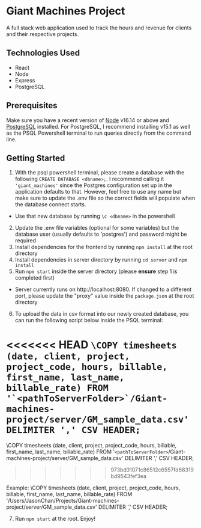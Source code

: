 # Giant Machines Project

A full stack web application used to track the hours and revenue for clients and their respective projects.

## Technologies Used

- React
- Node
- Express
- PostgreSQL

## Prerequisites

Make sure you have a recent version of [Node](https://nodejs.org/en/) v16.14 or above and [PostgreSQL](https://www.postgresql.org/download/) installed. For PostgreSQL, I recommend installing v15.1 as well as the PSQL Powershell terminal to run queries directly from the command line.

## Getting Started

1. With the psql powershell terminal, please create a database with the following `CREATE DATABASE <dbname>;`. I recommend calling it `'giant_machines'` since the Postgres configuration set up in the application defaults to that. However, feel free to use any name but make sure to update the .env file so the correct fields will populate when the database connect starts.

- Use that new database by running `\c <dbname>` in the powershell

2. Update the .env file variables (optional for some variables) but the database user (usually defaults to 'postgres') and password might be required
3. Install dependencies for the frontend by running `npm install` at the root directory
4. Install dependencies in server directory by running `cd server` and `npm install`
5. Run `npm start` inside the server directory (please **ensure** step 1 is completed first)

- Server currently runs on http://localhost:8080. If changed to a different port, please update the "proxy" value inside the `package.json` at the root directory

6. To upload the data in csv format into our newly created database, you can run the following script below inside the PSQL terminal:

<<<<<<< HEAD
`` \COPY timesheets (date, client, project, project_code, hours, billable, first_name, last_name, billable_rate) FROM '`<pathToServerFolder>`/Giant-machines-project/server/GM_sample_data.csv' DELIMITER ',' CSV HEADER; ``
=======
\COPY timesheets (date, client, project, project_code, hours, billable, first_name, last_name, billable_rate) FROM '`<pathToServerFolder>`/Giant-machines-project/server/GM_sample_data.csv' DELIMITER ',' CSV HEADER;

> > > > > > > 973bd31071c86512c6557fd68319bd9543fef3ea

Example: \COPY timesheets (date, client, project, project_code, hours, billable, first_name, last_name, billable_rate) FROM '/Users/JasonChan/Projects/Giant-machines-project/server/GM_sample_data.csv' DELIMITER ',' CSV HEADER;

7. Run `npm start` at the root. Enjoy!
